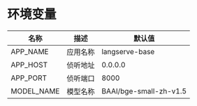 # 环境变量

 名称         | 描述   | 默认值                    
------------|------|------------------------
 APP_NAME   | 应用名称 | langserve-base         
 APP_HOST   | 侦听地址 | 0.0.0.0                
 APP_PORT   | 侦听端口 | 8000                   
 MODEL_NAME | 模型名称 | BAAI/bge-small-zh-v1.5 
